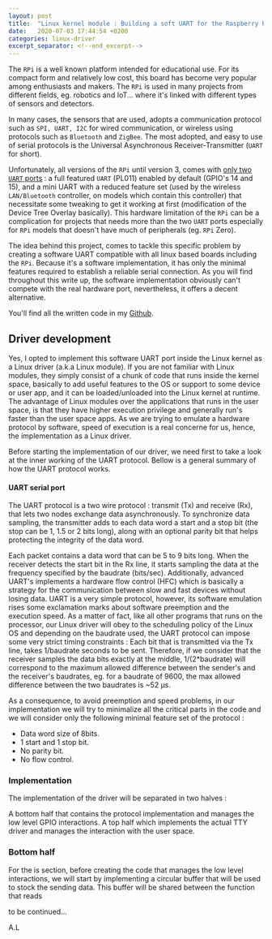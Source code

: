 ```yaml
---
layout: post
title:  "Linux kernel module : Building a soft UART for the Raspberry Pi"
date:   2020-07-03 17:44:54 +0200
categories: linux-driver
excerpt_separator: <!--end_excerpt-->
---
```


The `RPi` is a well known platform intended for educational use. For its compact form and relatively low cost, this board has become very popular among enthusiasts and makers. The `RPi` is used in many projects from different fields, eg. robotics and IoT... where it's linked with different types of sensors and detectors.
<!--end_excerpt-->

In many cases, the sensors that are used, adopts a communication protocol such as `SPI, UART, I2C` for wired communication, or wireless using protocols such as `Bluetooth` and `ZigBee`. The most adopted, and easy to use of serial protocols is the Universal Asynchronous Receiver-Transmitter (`UART` for short).

Unfortunately, all versions of the `RPi` until version 3, comes with [only two `UART` ports](https://www.raspberrypi.org/documentation/configuration/uart.md) : a full featured `UART` (PL011) enabled by default (GPIO's 14 and 15), and a mini UART with a reduced feature set (used by the wireless `LAN/Bluetooth` controller, on models which contain this controller) that necessitate some tweaking to get it working at first (modification of the Device Tree Overlay basically). This hardware limitation of the `RPi` can be a complication for projects that needs more than the two `UART` ports especially for `RPi` models that doesn't have much of peripherals (eg. `RPi` Zero).

The idea behind this project, comes to tackle this specific problem by creating a software UART compatible with all linux based boards including the `RPi`. Because it's a software implementation, it has only the minimal features required to establish a reliable serial connection. As you will find throughout this write up, the software implementation obviously can't compete with the real hardware port, nevertheless, it offers a decent alternative.

You'll find all the written code in my [Github](https://github.com/lakabd/Software-TTY-linux-driver).

## Driver development

Yes, I opted to implement this software UART port inside the Linux kernel as a Linux driver (a.k.a Linux module). If you are not familiar with Linux modules, they simply consist of a chunk of code that runs inside the kernel space, basically to add useful features to the OS or support to some device or user app, and it can be loaded/unloaded into the Linux kernel at runtime. The advantage of Linux modules over the applications that runs in the user space, is that they have higher execution privilege and generally run's faster than the user space apps. As we are trying to emulate a hardware protocol by software, speed of execution is a real concerne for us, hence, the implementation as a Linux driver.

Before starting the implementation of our driver, we need first to take a look at the inner working of the UART protocol. 
Bellow is a general summary of how the UART protocol works.

#### UART serial port


The UART protocol is a two wire protocol : transmit (Tx) and receive (Rx), that lets two nodes exchange data asynchronously. To synchronize data sampling, the transmitter adds to each data word a start and a stop bit (the stop can be 1, 1.5 or 2 bits long), along with an optional parity bit that helps protecting the integrity of the data word.

Each packet contains a data word that can be 5 to 9 bits long. When the receiver detects the start bit in the Rx line, it starts sampling the data at the frequency specified by the baudrate (bits/sec). Additionally, advanced UART's implements a hardware flow control (HFC) which is basically a strategy  for the communication between slow and fast devices without losing data.
UART is a very simple protocol, however, its software emulation rises some exclamation marks about software preemption and the execution speed. As a matter of fact, like all other programs that runs on the processor, our Linux driver will obey to the scheduling policy of the Linux OS and depending on the baudrate used, the UART protocol can impose some very strict timing constraints : Each bit that is transmitted via the Tx line, takes 1/baudrate seconds to be sent. Therefore, if we consider that the receiver samples the data bits exactly at the middle, 1/(2*baudrate) will correspond to the maximum allowed difference between the sender's and the receiver's baudrates, eg. for a baudrate of  9600, the max allowed difference between the two baudrates is ~52 μs.

As a consequence, to avoid preemption and speed problems, in our implementation we will try to minimalize all the critical parts in the code and we will consider only the following minimal feature set of the protocol : 

- Data word size of 8bits.
- 1 start and 1 stop bit.
- No parity bit.
- No flow control.

### Implementation
The implementation of the driver will be separated in two halves :
       
A bottom half that contains the protocol implementation and manages the low level GPIO interactions.
A top half which implements the actual TTY driver and manages the interaction with the user space.
### Bottom half
For the is section, before creating the code that manages the low level interactions, we will start by implementing a circular buffer that will be used to stock the sending data. This buffer will be shared between the function that reads










to be continued...





A.L
